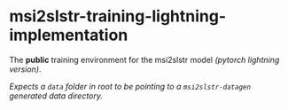 # msi2slstr-training-lightning-implementation
The **public** training environment for the msi2slstr model _(pytorch lightning version)_.

_Expects a `data` folder in root to be pointing to a `msi2slstr-datagen` generated data directory._
